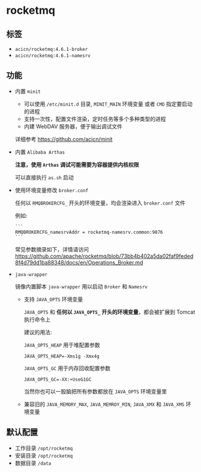 # rocketmq

## 标签

* `acicn/rocketmq:4.6.1-broker`
* `acicn/rocketmq:4.6.1-namesrv`

## 功能

* 内置 `minit`

    - 可以使用 `/etc/minit.d` 目录, `MINIT_MAIN` 环境变量 或者 `CMD` 指定要启动的进程
    - 支持一次性，配置文件渲染，定时任务等多个多种类型的进程
    - 内建 WebDAV 服务器，便于输出调试文件

    详细参考 https://github.com/acicn/minit

* 内置 `Alibaba Arthas`

    **注意，使用 `Arthas` 调试可能需要为容器提供内核权限**

    可以直接执行 `as.sh` 启动

* 使用环境变量修改 `broker.conf`

    任何以 `RMQBROKERCFG_` 开头的环境变量，均会渲染进入 `broker.conf` 文件

    例如:

      ```
      RMQBROKERCFG_namesrvAddr = rocketmq-namesrv.common:9876
      ```

    常见参数摘录如下，详情请访问 https://github.com/apache/rocketmq/blob/73bb4b402a5da02faf9feded8f4d79dd1ba88348/docs/en/Operations_Broker.md

* `java-wrapper`

    镜像内置脚本 `java-wrapper` 用以启动 `Broker` 和 `Namesrv`

    - 支持 `JAVA_OPTS` 环境变量

         `JAVA_OPTS` 和 **任何以 `JAVA_OPTS_` 开头的环境变量**，都会被扩展到 Tomcat 执行命令上

         建议的用法:

         `JAVA_OPTS_HEAP` 用于堆配置参数

         `JAVA_OPTS_HEAP=-Xms1g -Xmx4g`

         `JAVA_OPTS_GC` 用于内存回收配置参数

         `JAVA_OPTS_GC=-XX:+UseG1GC`

         当然你也可以一股脑把所有参数都放在 `JAVA_OPTS` 环境变量里

    - 兼容旧的 `JAVA_MEMORY_MAX`, `JAVA_MEMROY_MIN`, `JAVA_XMX` 和 `JAVA_XMS` 环境变量

## 默认配置

* 工作目录 `/opt/rocketmq`
* 安装目录 `/opt/rocketmq`
* 数据目录 `/data`
